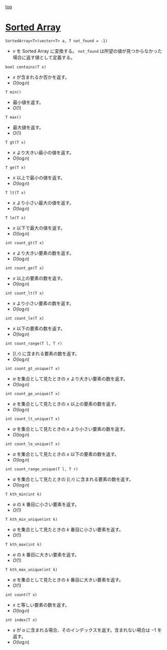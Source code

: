[top](../README.md)

# [Sorted Array](./sorted_array.hpp)

`SortedArray<T>(vector<T> a, T not_found = -1)`
- $v$ を Sorted Array に変換する。 `not_found` は所望の値が見つからなかった場合に返す値として定義する。

`bool contains(T x)`
- $x$ が含まれるか否かを返す。
- $O(\log n)$

`T min()`
- 最小値を返す。
- $O(1)$

`T max()`
- 最大値を返す。
- $O(1)$

`T gt(T x)`
- $x$ より大きい最小の値を返す。
- $O(\log n)$

`T ge(T x)`
- $x$ 以上で最小の値を返す。
- $O(\log n)$

`T lt(T x)`
- $x$ より小さい最大の値を返す。
- $O(\log n)$

`T le(T x)`
- $x$ 以下で最大の値を返す。
- $O(\log n)$

`int count_gt(T x)`
- $x$ より大きい要素の数を返す。
- $O(\log n)$

`int count_ge(T x)`
- $x$ 以上の要素の数を返す。
- $O(\log n)$

`int count_lt(T x)`
- $x$ より小さい要素の数を返す。
- $O(\log n)$

`int count_le(T x)`
- $x$ 以下の要素の数を返す。
- $O(\log n)$
  
`int count_range(T l, T r)`
- $[l, r)$ に含まれる要素の数を返す。
- $O(\log n)$

`int count_gt_unique(T x)`
- $a$ を集合として見たときの $x$ より大きい要素の数を返す。 
- $O(\log n)$

`int count_ge_unique(T x)`
- $a$ を集合として見たときの $x$ 以上の要素の数を返す。
- $O(\log n)$

`int count_lt_unique(T x)`
- $a$ を集合として見たときの $x$ より小さい要素の数を返す。
- $O(\log n)$

`int count_le_unique(T x)`
- $a$ を集合として見たときの $x$ 以下の要素の数を返す。
- $O(\log n)$

`int count_range_unique(T l, T r)`
- $a$ を集合として見たときの $[l, r)$ に含まれる要素の数を返す。
- $O(\log n)$

`T kth_min(int k)`
- $a$ の $k$ 番目に小さい要素を返す。
- $O(1)$

`T kth_min_unique(int k)`
- $a$ を集合として見たときの $k$ 番目に小さい要素を返す。
- $O(1)$

`T kth_max(int k)`
- $a$ の $k$ 番目に大きい要素を返す。
- $O(1)$

`T kth_max_unique(int k)`
- $a$ を集合として見たときの $k$ 番目に大きい要素を返す。
- $O(1)$

`int count(T x)`
- $x$ と等しい要素の数を返す。
- $O(\log n)$

`int index(T x)`
- $x$ が $a$ に含まれる場合、そのインデックスを返す。含まれない場合は $-1$ を返す。
- $O(\log n)$